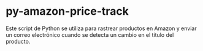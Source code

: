 # py-amazon-price-track
Este script de Python se utiliza para rastrear productos en Amazon y enviar un correo electrónico cuando se detecta un cambio en el título del producto.
